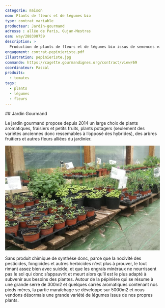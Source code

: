 ```yaml
---
categorie: maison
nom: Plants de fleurs et de légumes bio
type: contrat variable
producteur: Jardin-gourmand
adresse : allée de Paris, Gujan-Mestras
osm: way/288390759
description: >
  Production de plants de fleurs et de légumes bio issus de semences vivantes
engagement: contrat-pepinieriste.pdf
illustration: pepinieriste.jpg
commande: https://cagette.gourmandignes.org/contract/view/69
coordinateur: Pascal
produits:
  - tomates
tags:
  - plants
  - légumes
  - fleurs
---
```


## Jardin Gourmand

Le jardin gourmand propose depuis 2014 un large choix de plants aromatiques, fraisiers et petits fruits, plants potagers (seulement des variétés anciennes donc ressemables à l’opposé des hybrides), des arbres fruitiers et autres fleurs alliées du jardinier. 

![des plants](./media/plants.jpg)

Sans produit chimique de synthèse donc, parce que la nocivité des pesticides, fongicides et autres herbicides n’est plus à prouver, le tout rimant assez bien avec suicide, et que les engrais minéraux ne nourrissent pas le sol qui donc s’appauvrit et meurt alors qu’il est le plus adapté à subvenir aux besoins des plantes. Autour de la pépinière qui se résume à une grande serre de 300m2 et quelques carrés aromatiques contenant nos pieds mères, la partie maraîchage se développe sur 5000m2 et nous vendons désormais une grande variété de légumes issus de nos propres plants.